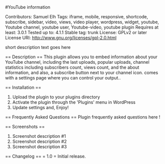 #YouTube information

Contributors: Samuel Elh
Tags: iframe, mobile, responsive,  shortcode, subscribe, sidebar,  video, 
views, video player, wordpress, widget,  youtube, Youtube channel, youtube user, Youtube-video, youtube plugin
Requires at least: 3.0.1
Tested up to: 4.1.1
Stable tag: trunk
License: GPLv2 or later
License URI: http://www.gnu.org/licenses/gpl-2.0.html

short description text goes here

== Description ==
This plugin allows you to embed information about your YouTube channel, including the last uploads, popular uploads, channel statistics including subscribers count,   views count, and the about information, and also, a subscribe button next to your channel icon. comes with a settings page where you can control your output..

== Installation ==
1. Upload the plugin to your plugins directory
2. Activate the plugin through the \'Plugins\' menu in WordPress
3. Update settings and, Enjoy!


== Frequently Asked Questions ==
Plugin frequently asked questions here !

== Screenshots ==
1. Screenshot description #1
2. Screenshot description #2
3. Screenshot description #3

== Changelog ==
= 1.0 =
Initial release.
